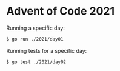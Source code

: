 # Advent of Code 2021

Running a specific day:

```bash
$ go run ./2021/day01

```

Running tests for a specific day:

```bash
$ go test ./2021/day02
```